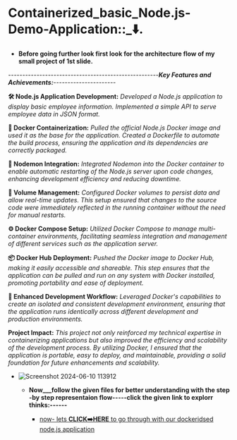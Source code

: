 # Containerized_basic_Node.js-Demo-Application::_⬇️.


- **Before going further look first look for the architecture flow of my small project of 1st slide.**


-----------------------------------------------------***Key Features and Achievements:***----------------------

**🛠️ Node.js Application Development:**
*Developed a Node.js application to display basic employee information.*
*Implemented a simple API to serve employee data in JSON format.*


**🐳 Docker Containerization:**
*Pulled the official Node.js Docker image and used it as the base for the application.*
*Created a Dockerfile to automate the build process, ensuring the application and its dependencies are correctly packaged.*


**🔄 Nodemon Integration:**
*Integrated Nodemon into the Docker container to enable automatic restarting of the Node.js server upon code changes, enhancing development efficiency and reducing downtime.*


**💾 Volume Management:**
*Configured Docker volumes to persist data and allow real-time updates. This setup ensured that changes to the source code were immediately reflected in the running container without the need for manual restarts.*


**⚙️ Docker Compose Setup:**
*Utilized Docker Compose to manage multi-container environments, facilitating seamless integration and management of different services such as the application server.*


**📦 Docker Hub Deployment:**
*Pushed the Docker image to Docker Hub, making it easily accessible and shareable. This step ensures that the application can be pulled and run on any system with Docker installed, promoting portability and ease of deployment.*


**🔧 Enhanced Development Workflow:**
*Leveraged Docker's capabilities to create an isolated and consistent development environment, ensuring that the application runs identically across different development and production environments.*


**Project Impact:**
*This project not only reinforced my technical expertise in containerizing applications but also improved the efficiency and scalability of the development process. By utilizing Docker, I ensured that the application is portable, easy to deploy, and maintainable, providing a solid foundation for future enhancements and scalability.*



   - ![Screenshot 2024-06-10 113912](https://github.com/cipherhubhh/prb/assets/169588964/a5024e22-37bf-4a5a-ac05-52fc831139b1)

    
     - **Now___follow the given files for better understanding with the step -by step 
        representaion flow-----click the given link to explorr thinks:------**

       -  [now- lets **CLICK➡️HERE** to go through with our dockeridsed node.js application ](https://github.com/Rjesh2006/-Containerized_basic_Node.js-Demo-Application/blob/main/basic_npdejs_project.md)


  


